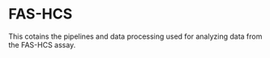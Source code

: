 # FAS-HCS

This cotains the pipelines and data processing used for analyzing data from the FAS-HCS assay.
